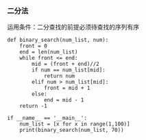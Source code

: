 ### 二分法 ###
运用条件：二分查找的前提必须待查找的序列有序

	def binary_search(num_list, num):
		front = 0
		end = len(num_list)
		while front <= end:
			mid = (front + end)//2
			if num == num_list[mid]:
				return num
			elif num > num_list[mid]:
				front = mid + 1
			else:
				end = mid - 1			
		return -1
	
	if __name__ == '__main__':
		num_list = [x for x in range(1,100)]
		print(binary_search(num_list, 70))